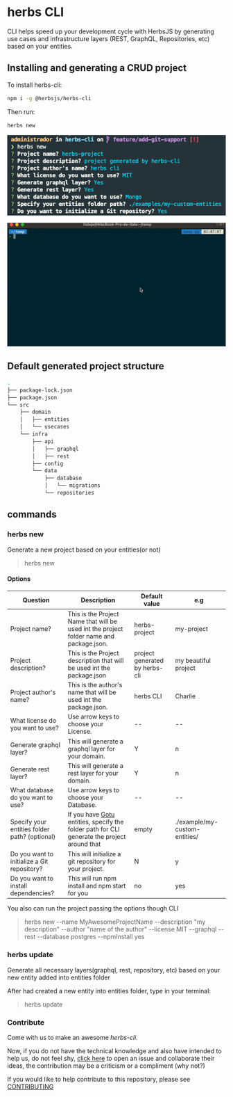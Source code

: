 # herbs CLI

CLI helps speed up your development cycle with HerbsJS by generating use cases and infrastructure layers (REST, GraphQL, Repositories, etc) based on your entities.

## Installing and generating a CRUD project

To install herbs-cli:

```bash
npm i -g @herbsjs/herbs-cli
```

Then run:

```bash
herbs new
```

![project-setup](./docs/ex3.png)

![project-structure](./docs/gif.gif)

## Default generated project structure

```bash
.
├── package-lock.json
├── package.json
└── src
    ├── domain
    │   ├── entities
    │   └── usecases
    └── infra
        ├── api
        │   ├── graphql
        │   ├── rest
        ├── config
        └── data
            ├── database
            │   └── migrations
            └── repositories
```

## commands

### herbs new

Generate a new project based on your entities(or not)

> herbs new


#### Options

| Question                                      | Description                                                                                                                    | Default value                  | e.g                           |
| --------------------------------------------- | ------------------------------------------------------------------------------------------------------------------------------ | ------------------------------ | ----------------------------- |
| Project name?                                 | This is the Project Name that will be used int the project folder name and package.json.                                       | herbs-project                  | my-project                    |
| Project description?                          | This is the Project description that will be used int the package.json                                                         | project generated by herbs-cli | my beautiful project          |
| Project author's name?                        | This is the author's name that will be used int the package.json.                                                              | herbs CLI                      | Charlie                       |
| What license do you want to use?              | Use arrow keys to choose your License.                                                                                         | --                             | --                            |
| Generate graphql layer?                       | This will generate a graphql layer for your domain.                                                                            | Y                              | n                             |
| Generate rest layer?                          | This will generate a rest layer for your domain.                                                                                                                    | Y                              | n                             |
| What database do you want to use?             | Use arrow keys to choose your Database.                                                                                        | --                             | --                            |
| Specify your entities folder path? (optional) | If you have [Gotu](https://github.com/herbsjs/gotu) entities, specify the folder path for CLI generate the project around that | empty                          | ./example/my-custom-entities/ |
| Do you want to initialize a Git repository?             | This will initialize a git repository for your project.                                                                                                                    | N                              | y                             |
| Do you want to install dependencies?             | This will run npm install and npm start for you                                                                                                                   | no                              | yes                             |

You also can run the project passing the options though CLI 

> herbs new --name MyAwesomeProjectName --description "my description"  --author "name of the author" --license MIT --graphql --rest --database postgres --npmInstall yes


### herbs update

Generate all necessary layers(graphql, rest, repository, etc) based on your new entity added into entities folder

After had created a new entity into entities folder, type in your terminal:

> herbs update

### Contribute

Come with us to make an awesome _herbs-cli_.

Now, if you do not have the technical knowledge and also have intended to help us, do not feel shy, [click here](https://github.com/herbsjs/herbs-cli/issues) to open an issue and collaborate their ideas, the contribution may be a criticism or a compliment (why not?)

If you would like to help contribute to this repository, please see [CONTRIBUTING](https://github.com/herbsjs/herbs-cli/blob/master/.github/CONTRIBUTING.md)
